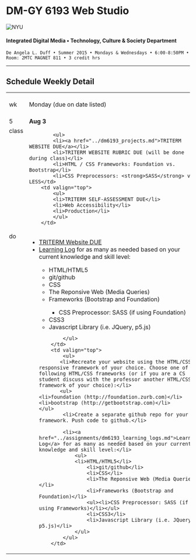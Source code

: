 # DM-GY 6193 Web Studio

![NYU](http://ws2.polishedsolid.com/de/nyu_soe_logo.png)
#### Integrated Digital Media • Technology, Culture & Society Department

    De Angela L. Duff • Summer 2015 • Mondays & Wednesdays • 6:00-8:50PM • Room: 2MTC MAGNET 811 • 3 credit hrs

---

## Schedule Weekly Detail

<table>
<tr>
<td>wk</td>
<td>Monday (due on date listed)</td>
<td>Wednesday (due on date listed)</td>
</tr>
<!-- first week -->
<tr>
        <td valign="top" width="4%">5</td>
        <td valign="top" width="48%"><strong>Aug 3</strong></td>
        <td valign="top" width="48%"><strong>Aug 5</strong></td>
</tr>
 <tr>
        <td valign="top">class</td>
        <td valign="top">
            
            <ul>
            <li><a href="../dm6193_projects.md">TRITERM WEBSITE DUE</a></li>
            <li>TRITERM WEBSITE RUBRIC DUE (will be done during class)</li>
            <li>HTML / CSS Frameworks: Foundation vs. Bootstrap</li>
            <li>CSS Preprocessors: <strong>SASS</strong> vs. LESS</td>
        <td valign="top">
            <ul>
            <li>TRITERM SELF-ASSESSMENT DUE</li>
            <li>Web Accessibility</li>
            <li>Production</li>    
            </ul>
        </td>
</tr>
<tr>
        <td valign="top">do</td>
        <td valign="top">
            <ul>
            <li><a href="../dm6193_projects.md">TRITERM Website DUE</a></li>
            <li><a href="../assignments/dm6193_learning_logs.md">Learning Log</a> for as many as needed based on your current knowledge and skill level:</li>
                    <ul>
                   <li>HTML/HTML5</li>
                    <li>git/github</li>
                    <li>CSS</li>
                    <li>The Reponsive Web (Media Queries)</li>
                    <li>Frameworks (Bootstrap and Foundation)</li>
                    <ul><li>CSS Preprocessor: SASS (if using Foundation)</li></ul>
                    <li>CSS3</li>
                    <li>Javascript Library (i.e. JQuery, p5.js)</li>                    
                    </ul>
            
            </ul>    
        </td>
        <td valign="top">
            <ul>
           <li>Recreate your website using the HTML/CSS responsive framework of your choice. Choose one of the following HTML/CSS frameworks (or if you are a CS student discuss with the professor another HTML/CSS framework of your choice):</li>
           <ul>
    <li>foundation (http://foundation.zurb.com)</li>
    <li>bootstrap (http://getbootstrap.com)</li>
    </ul>
            <li>Create a separate github repo for your framework. Push code to github.</li>
    
            <li><a href="../assignments/dm6193_learning_logs.md">Learning Log</a> for as many as needed based on your current knowledge and skill level:</li>
                <ul>
                <li>HTML/HTML5</li>
                    <li>git/github</li>
                    <li>CSS</li>
                    <li>The Reponsive Web (Media Queries)</li>
                    <li>Frameworks (Bootstrap and Foundation)</li>
                    <ul><li>CSS Preprocessor: SASS (if using Frameworks)</li></ul>
                    <li>CSS3</li>
                    <li>Javascript Library (i.e. JQuery, p5.js)</li>
                </ul>
            </ul>
        </td>
</tr>
</table>